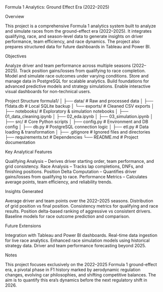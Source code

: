Formula 1 Analytics: Ground Effect Era (2022–2025)

Overview

This project is a comprehensive Formula 1 analytics system built to analyze and simulate races from the ground-effect era (2022–2025).
It integrates qualifying, race, and season-level data to generate insights on driver performance, team efficiency, and race dynamics.
The project also prepares structured data for future dashboards in Tableau and Power BI.

Objectives

Analyze driver and team performance across multiple seasons (2022–2025).
Track position gains/losses from qualifying to race completion.
Model and simulate race outcomes under varying conditions.
Store and manage data in PostgreSQL for scalable analytics.
Build foundations for advanced predictive models and strategy simulations.
Enable interactive visual dashboards for non-technical users.

Project Structure
formula1/
│
├── data/                    # Raw and processed data
│   ├── f1data.db            # Local SQLite backup
│   └── exports/             # Cleaned CSV exports
│
├── notebooks/               # Exploratory & simulation notebooks
│   ├── 01_data_cleaning.ipynb
│   ├── 02_eda.ipynb
│   ├── 03_simulation.ipynb
│
├── src/                     # Core Python scripts
│   ├── config.py            # Environment and DB config
│   ├── db.py                # PostgreSQL connection logic
│   ├── etl.py               # Data loading & transformation
│
├── .gitignore               # Ignored files and directories
├── requirements.txt         # Dependencies
└── README.md                # Project documentation

Key Analytical Features

Qualifying Analysis – Derives driver starting order, team performance, and grid consistency.
Race Analysis – Tracks lap completions, DNFs, and finishing positions.
Position Delta Computation – Quantifies driver gains/losses from qualifying to race.
Performance Metrics – Calculates average points, team efficiency, and reliability trends.

Insights Generated

Average driver and team points over the 2022–2025 seasons.
Distribution of grid position vs final position.
Consistency metrics for qualifying and race results.
Position delta-based ranking of aggressive vs consistent drivers.
Baseline models for race outcome prediction and comparison.

Future Extensions

Integration with Tableau and Power BI dashboards.
Real-time data ingestion for live race analytics.
Enhanced race simulation models using historical strategy data.
Driver and team performance forecasting beyond 2025.

Notes

This project focuses exclusively on the 2022–2025 Formula 1 ground-effect era, a pivotal phase in F1 history marked by aerodynamic regulation changes, evolving car philosophies, and shifting competitive balances.
The aim is to quantify this era’s dynamics before the next regulatory shift in 2026.

